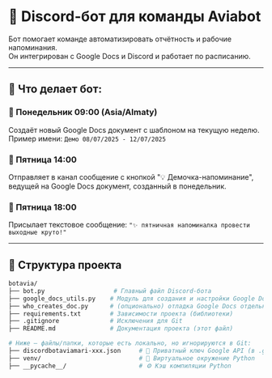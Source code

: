 # 🤖 Discord-бот для команды Aviabot

Бот помогает команде автоматизировать отчётность и рабочие напоминания.  
Он интегрирован с Google Docs и Discord и работает по расписанию.

---

## 🧩 Что делает бот:

### 📅 Понедельник 09:00 (Asia/Almaty)
Создаёт новый Google Docs документ с шаблоном на текущую неделю.  
Пример имени: `Демо 08/07/2025 - 12/07/2025`

### 📌 Пятница 14:00
Отправляет в канал сообщение с кнопкой "💡 Демочка-напоминание", ведущей на Google Docs документ, созданный в понедельник.

### 🎉 Пятница 18:00
Присылает текстовое сообщение: `"✨ пятничная напоминалка провести выходные круто!"`

---

## 📂 Структура проекта

```bash
botavia/
├── bot.py                   # Главный файл Discord-бота
├── google_docs_utils.py    # Модуль для создания и настройки Google Docs
├── who_creates_doc.py      # (опционально) отладка Google Docs отдельно
├── requirements.txt        # Зависимости проекта (библиотеки)
├── .gitignore              # Исключения для Git
├── README.md               # Документация проекта (этот файл)

# Ниже — файлы/папки, которые есть локально, но игнорируются в Git:
├── discordbotaviamari-xxx.json     # 🔐 Приватный ключ Google API (в .gitignore)
├── venv/                           # 🧪 Виртуальное окружение Python
├── __pycache__/                    # ⚙️ Кэш компиляции Python
